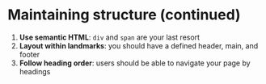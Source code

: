 # Maintaining structure (continued)

1. **Use semantic HTML**: `div` and `span` are your last
   resort
2. **Layout within landmarks**: you should have a defined
   header, main, and footer
3. **Follow heading order**: users should be able to
   navigate your page by headings
